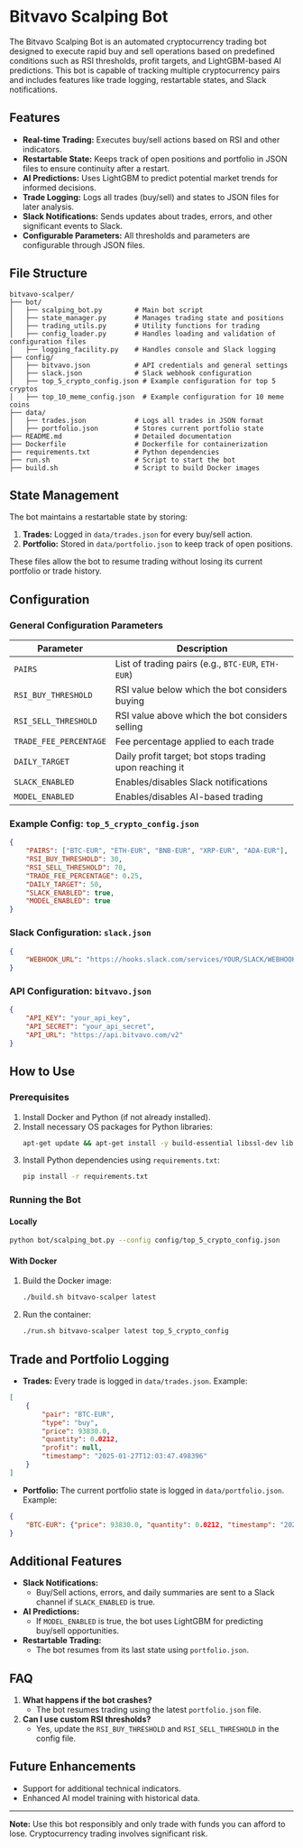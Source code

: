 
# Bitvavo Scalping Bot

The Bitvavo Scalping Bot is an automated cryptocurrency trading bot designed to execute rapid buy and sell operations based on predefined conditions such as RSI thresholds, profit targets, and LightGBM-based AI predictions. This bot is capable of tracking multiple cryptocurrency pairs and includes features like trade logging, restartable states, and Slack notifications.

## Features

- **Real-time Trading:** Executes buy/sell actions based on RSI and other indicators.
- **Restartable State:** Keeps track of open positions and portfolio in JSON files to ensure continuity after a restart.
- **AI Predictions:** Uses LightGBM to predict potential market trends for informed decisions.
- **Trade Logging:** Logs all trades (buy/sell) and states to JSON files for later analysis.
- **Slack Notifications:** Sends updates about trades, errors, and other significant events to Slack.
- **Configurable Parameters:** All thresholds and parameters are configurable through JSON files.

## File Structure

```
bitvavo-scalper/
├── bot/
│   ├── scalping_bot.py        # Main bot script
│   ├── state_manager.py       # Manages trading state and positions
│   ├── trading_utils.py       # Utility functions for trading
│   ├── config_loader.py       # Handles loading and validation of configuration files
│   ├── logging_facility.py    # Handles console and Slack logging
├── config/
│   ├── bitvavo.json           # API credentials and general settings
│   ├── slack.json             # Slack webhook configuration
│   ├── top_5_crypto_config.json # Example configuration for top 5 cryptos
│   ├── top_10_meme_config.json  # Example configuration for 10 meme coins
├── data/
│   ├── trades.json            # Logs all trades in JSON format
│   ├── portfolio.json         # Stores current portfolio state
├── README.md                  # Detailed documentation
├── Dockerfile                 # Dockerfile for containerization
├── requirements.txt           # Python dependencies
├── run.sh                     # Script to start the bot
├── build.sh                   # Script to build Docker images
```

## State Management

The bot maintains a restartable state by storing:
1. **Trades:** Logged in `data/trades.json` for every buy/sell action.
2. **Portfolio:** Stored in `data/portfolio.json` to keep track of open positions.

These files allow the bot to resume trading without losing its current portfolio or trade history.

## Configuration

### General Configuration Parameters

| Parameter                  | Description                                            |
|----------------------------|--------------------------------------------------------|
| `PAIRS`                    | List of trading pairs (e.g., `BTC-EUR`, `ETH-EUR`)     |
| `RSI_BUY_THRESHOLD`        | RSI value below which the bot considers buying         |
| `RSI_SELL_THRESHOLD`       | RSI value above which the bot considers selling        |
| `TRADE_FEE_PERCENTAGE`     | Fee percentage applied to each trade                   |
| `DAILY_TARGET`             | Daily profit target; bot stops trading upon reaching it|
| `SLACK_ENABLED`            | Enables/disables Slack notifications                  |
| `MODEL_ENABLED`            | Enables/disables AI-based trading                     |

### Example Config: `top_5_crypto_config.json`
```json
{
    "PAIRS": ["BTC-EUR", "ETH-EUR", "BNB-EUR", "XRP-EUR", "ADA-EUR"],
    "RSI_BUY_THRESHOLD": 30,
    "RSI_SELL_THRESHOLD": 70,
    "TRADE_FEE_PERCENTAGE": 0.25,
    "DAILY_TARGET": 50,
    "SLACK_ENABLED": true,
    "MODEL_ENABLED": true
}
```

### Slack Configuration: `slack.json`
```json
{
    "WEBHOOK_URL": "https://hooks.slack.com/services/YOUR/SLACK/WEBHOOK"
}
```

### API Configuration: `bitvavo.json`
```json
{
    "API_KEY": "your_api_key",
    "API_SECRET": "your_api_secret",
    "API_URL": "https://api.bitvavo.com/v2"
}
```

## How to Use

### Prerequisites

1. Install Docker and Python (if not already installed).
2. Install necessary OS packages for Python libraries:
   ```bash
   apt-get update && apt-get install -y build-essential libssl-dev libffi-dev python3-dev
   ```
3. Install Python dependencies using `requirements.txt`:
   ```bash
   pip install -r requirements.txt
   ```

### Running the Bot

#### Locally
```bash
python bot/scalping_bot.py --config config/top_5_crypto_config.json
```

#### With Docker
1. Build the Docker image:
   ```bash
   ./build.sh bitvavo-scalper latest
   ```
2. Run the container:
   ```bash
   ./run.sh bitvavo-scalper latest top_5_crypto_config
   ```

## Trade and Portfolio Logging

- **Trades:** Every trade is logged in `data/trades.json`. Example:
```json
[
    {
        "pair": "BTC-EUR",
        "type": "buy",
        "price": 93830.0,
        "quantity": 0.0212,
        "profit": null,
        "timestamp": "2025-01-27T12:03:47.498396"
    }
]
```

- **Portfolio:** The current portfolio state is logged in `data/portfolio.json`. Example:
```json
{
    "BTC-EUR": {"price": 93830.0, "quantity": 0.0212, "timestamp": "2025-01-27T12:03:47.498396"}
}
```

## Additional Features

- **Slack Notifications:**
  - Buy/Sell actions, errors, and daily summaries are sent to a Slack channel if `SLACK_ENABLED` is true.
- **AI Predictions:**
  - If `MODEL_ENABLED` is true, the bot uses LightGBM for predicting buy/sell opportunities.
- **Restartable Trading:**
  - The bot resumes from its last state using `portfolio.json`.

## FAQ

1. **What happens if the bot crashes?**
   - The bot resumes trading using the latest `portfolio.json` file.
2. **Can I use custom RSI thresholds?**
   - Yes, update the `RSI_BUY_THRESHOLD` and `RSI_SELL_THRESHOLD` in the config file.

## Future Enhancements

- Support for additional technical indicators.
- Enhanced AI model training with historical data.

---
**Note:** Use this bot responsibly and only trade with funds you can afford to lose. Cryptocurrency trading involves significant risk.
